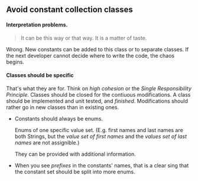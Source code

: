 ## Avoid constant collection classes

#### Interpretation problems. 

> It can be this way or that way. It is a matter of taste.
  
Wrong. New constants can be added to this class or to separate classes. 
If the next developer cannot decide where to write the code, the chaos begins.

#### Classes should be specific

That's what they are for. 
Think on _high cohesion_ or the _Single Responsibility Principle_.
Classes should be closed for the contiuous modifications. A class should be implemented and unit tested, and _finished_. Modifications should rather go in new classes than in existing ones.

* Constants should always be enums.

  Enums of one specific value set. (E.g. first names and last names are both Strings, but the _value set of first names_ and the _values set of last names_ are not assignible.)
  
  They can be provided with additional information.
  
* When you see _prefixes_ in the constants' names, that is a clear sing that the constant set should be split into more enums.
